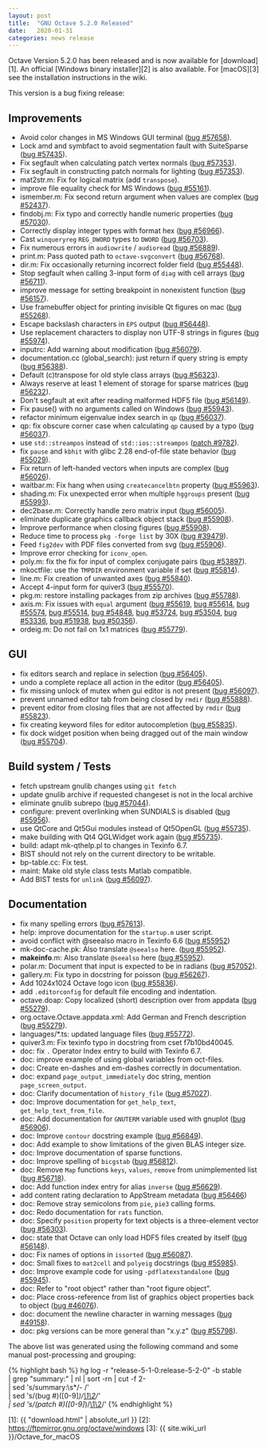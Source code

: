 ```yaml
---
layout: post
title:  "GNU Octave 5.2.0 Released"
date:   2020-01-31
categories: news release
---
```


Octave Version 5.2.0 has been released and is now available for [download][1].
An official [Windows binary installer][2] is also available.
For [macOS][3] see the installation instructions in the wiki.

This version is a bug fixing release:

## Improvements

- Avoid color changes in MS Windows GUI terminal
  ([bug #57658](https://savannah.gnu.org/bugs/?57658)).
- Lock amd and symbfact to avoid segmentation fault with SuiteSparse
  ([bug #57435](https://savannah.gnu.org/bugs/?57435)).
- Fix segfault when calculating patch vertex normals
  ([bug #57353](https://savannah.gnu.org/bugs/?57353)).
- Fix segfault in constructing patch normals for lighting
  ([bug #57353](https://savannah.gnu.org/bugs/?57353)).
- mat2str.m: Fix for logical matrix (add `transpose`).
- improve file equality check for MS Windows
  ([bug #55161](https://savannah.gnu.org/bugs/?55161)).
- ismember.m: Fix second return argument when values are complex
  ([bug #52437](https://savannah.gnu.org/bugs/?52437)).
- findobj.m: Fix typo and correctly handle numeric properties
  ([bug #57030](https://savannah.gnu.org/bugs/?57030)).
- Correctly display integer types with format hex
  ([bug #56966](https://savannah.gnu.org/bugs/?56966)).
- Cast `winqueryreg` `REG_DWORD` types to `DWORD`
  ([bug #56703](https://savannah.gnu.org/bugs/?56703)).
- Fix numerous errors in `audiowrite` / `audioread`
  ([bug #56889](https://savannah.gnu.org/bugs/?56889)).
- print.m: Pass quoted path to `octave-svgconvert`
  ([bug #56768](https://savannah.gnu.org/bugs/?56768)).
- dir.m: Fix occasionally returning incorrect folder field
  ([bug #55448](https://savannah.gnu.org/bugs/?55448)).
- Stop segfault when calling 3-input form of `diag` with cell arrays
  ([bug #56711](https://savannah.gnu.org/bugs/?56711)).
- improve message for setting breakpoint in nonexistent function
  ([bug #56157](https://savannah.gnu.org/bugs/?56157)).
- Use framebuffer object for printing invisible Qt figures on mac
  ([bug #55268](https://savannah.gnu.org/bugs/?55268)).
- Escape backslash characters in `EPS` output
  ([bug #56448](https://savannah.gnu.org/bugs/?56448)).
- Use replacement characters to display non UTF-8 strings in figures
  ([bug #55974](https://savannah.gnu.org/bugs/?55974)).
- inputrc: Add warning about modification
  ([bug #56079](https://savannah.gnu.org/bugs/?56079)).
- documentation.cc (global_search): just return if query string is empty
  ([bug #56388](https://savannah.gnu.org/bugs/?56388)).
- Default (c)transpose for old style class arrays
  ([bug #56323](https://savannah.gnu.org/bugs/?56323)).
- Always reserve at least 1 element of storage for sparse matrices
  ([bug #56232](https://savannah.gnu.org/bugs/?56232)).
- Don't segfault at exit after reading malformed HDF5 file
  ([bug #56149](https://savannah.gnu.org/bugs/?56149)).
- Fix pause() with no arguments called on Windows
  ([bug #55943](https://savannah.gnu.org/bugs/?55943)).
- refactor minimum eigenvalue index search in `qp`
  ([bug #56037](https://savannah.gnu.org/bugs/?56037)).
- qp: fix obscure corner case when calculating `qp` caused by a typo
  ([bug #56037](https://savannah.gnu.org/bugs/?56037)).
- use `std::streampos` instead of `std::ios::streampos`
  ([patch #9782](https://savannah.gnu.org/patch/?9782)).
- fix `pause` and `kbhit` with glibc 2.28 end-of-file state behavior
  ([bug #55029](https://savannah.gnu.org/bugs/?55029)).
- Fix return of left-handed vectors when inputs are complex
  ([bug #56026](https://savannah.gnu.org/bugs/?56026)).
- waitbar.m: Fix hang when using `createcancelbtn` property
  ([bug #55963](https://savannah.gnu.org/bugs/?55963)).
- shading.m: Fix unexpected error when multiple `hggroups` present
  ([bug #55993](https://savannah.gnu.org/bugs/?55993)).
- dec2base.m: Correctly handle zero matrix input
  ([bug #56005](https://savannah.gnu.org/bugs/?56005)).
- eliminate duplicate graphics callback object stack
  ([bug #55908](https://savannah.gnu.org/bugs/?55908)).
- Improve performance when closing figures
  ([bug #55908](https://savannah.gnu.org/bugs/?55908)).
- Reduce time to process `pkg -forge list` by 30X
  ([bug #39479](https://savannah.gnu.org/bugs/?39479)).
- Feed `fig2dev` with PDF files converted from svg
  ([bug #55906](https://savannah.gnu.org/bugs/?55906)).
- Improve error checking for `iconv_open`.
- poly.m: fix the fix for input of complex conjugate pairs
  ([bug #53897](https://savannah.gnu.org/bugs/?53897)).
- mkoctfile: use the `TMPDIR` environment variable if set
  ([bug #55814](https://savannah.gnu.org/bugs/?55814)).
- line.m: Fix creation of unwanted axes
  ([bug #55840](https://savannah.gnu.org/bugs/?55840)).
- Accept 4-input form for quiver3
  ([bug #55570](https://savannah.gnu.org/bugs/?55570)).
- pkg.m: restore installing packages from zip archives
  ([bug #55788](https://savannah.gnu.org/bugs/?55788)).
- axis.m: Fix issues with `equal` argument
  ([bug #55619](https://savannah.gnu.org/bugs/?55619),
  [bug #55614](https://savannah.gnu.org/bugs/?55614),
  [bug #55574](https://savannah.gnu.org/bugs/?55574),
  [bug #55514](https://savannah.gnu.org/bugs/?55514),
  [bug #54848](https://savannah.gnu.org/bugs/?54848),
  [bug #53724](https://savannah.gnu.org/bugs/?53724),
  [bug #53504](https://savannah.gnu.org/bugs/?53504),
  [bug #53336](https://savannah.gnu.org/bugs/?53336),
  [bug #51938](https://savannah.gnu.org/bugs/?51938),
  [bug #50356](https://savannah.gnu.org/bugs/?50356)).
- ordeig.m: Do not fail on 1x1 matrices
  ([bug #55779](https://savannah.gnu.org/bugs/?55779)).

## GUI

- fix editors search and replace in selection
  ([bug #56405](https://savannah.gnu.org/bugs/?56405)).
- undo a complete replace all action in the editor
  ([bug #56405](https://savannah.gnu.org/bugs/?56405)).
- fix missing unlock of mutex when gui editor is not present
  ([bug #56097](https://savannah.gnu.org/bugs/?56097)).
- prevent unnamed editor tab from being closed by `rmdir`
  ([bug #55888](https://savannah.gnu.org/bugs/?55888)).
- prevent editor from closing files that are not affected by `rmdir`
  ([bug #55823](https://savannah.gnu.org/bugs/?55823)).
- fix creating keyword files for editor autocompletion
  ([bug #55835](https://savannah.gnu.org/bugs/?55835)).
- fix dock widget position when being dragged out of the main window
  ([bug #55704](https://savannah.gnu.org/bugs/?55704)).

## Build system / Tests

- fetch upstream gnulib changes using `git fetch`
- update gnulib archive if requested changeset is not in the local archive
- eliminate gnulib subrepo
  ([bug #57044](https://savannah.gnu.org/bugs/?57044)).
- configure: prevent overlinking when SUNDIALS is disabled
  ([bug #55956](https://savannah.gnu.org/bugs/?55956)).
- use QtCore and Qt5Gui modules instead of Qt5OpenGL
  ([bug #55735](https://savannah.gnu.org/bugs/?55735)).
- make building with Qt4 QGLWidget work again
  ([bug #55735](https://savannah.gnu.org/bugs/?55735)).
- build: adapt mk-qthelp.pl to changes in Texinfo 6.7.
- BIST should not rely on the current directory to be writable.
- bp-table.cc: Fix test.
- maint: Make old style class tests Matlab compatible.
- Add BIST tests for `unlink`
  ([bug #56097](https://savannah.gnu.org/bugs/?56097)).

## Documentation

- fix many spelling errors
  ([bug #57613](https://savannah.gnu.org/bugs/?57613)).
- help: improve documentation for the `startup.m` user script.
- avoid conflict with @seealso macro in Texinfo 6.6
  ([bug #55952](https://savannah.gnu.org/bugs/?55952))
- mk-doc-cache.pk: Also translate `@seealso` here.
  ([bug #55952](https://savannah.gnu.org/bugs/?55952)).
- __makeinfo__.m: Also translate `@seealso` here
  ([bug #55952](https://savannah.gnu.org/bugs/?55952)).
- polar.m: Document that input is expected to be in radians
  ([bug #57052](https://savannah.gnu.org/bugs/?57052)).
- gallery.m: Fix typo in docstring for poisson
  ([bug #56267](https://savannah.gnu.org/bugs/?56267)).
- Add 1024x1024 Octave logo icon
  ([bug #55836](https://savannah.gnu.org/bugs/?55836)).
- add `.editorconfig` for default file encoding and indentation.
- octave.doap: Copy localized (short) description over from appdata
  ([bug #55279](https://savannah.gnu.org/bugs/?55279)).
- org.octave.Octave.appdata.xml: Add German and French description
  ([bug #55279](https://savannah.gnu.org/bugs/?55279)).
- languages/*.ts: updated language files
  ([bug #55772](https://savannah.gnu.org/bugs/?55772)).
- quiver3.m: Fix texinfo typo in docstring from cset f7b10bd40045.
- doc: fix `.` Operator Index entry to build with Texinfo 6.7.
- doc: improve example of using global variables from oct-files.
- doc: Create en-dashes and em-dashes correctly in documentation.
- doc: expand `page_output_immediately` doc string, mention `page_screen_output`.
- doc: Clarify documentation of `history_file`
  ([bug #57027](https://savannah.gnu.org/bugs/?57027)).
- doc: Improve documentation for `get_help_text`, `get_help_text_from_file`.
- doc: Add documentation for `GNUTERM` variable used with gnuplot
  ([bug #56906](https://savannah.gnu.org/bugs/?56906)).
- doc: Improve `contour` docstring example
  ([bug #56849](https://savannah.gnu.org/bugs/?56849)).
- doc: Add example to show limitations of the given BLAS integer size.
- doc: Improve documentation of sparse functions.
- doc: Improve spelling of `bicgstab`
  ([bug #56812](https://savannah.gnu.org/bugs/?56812)).
- doc: Remove `Map` functions `keys`, `values`, `remove` from unimplemented list
  ([bug #56718](https://savannah.gnu.org/bugs/?56718)).
- doc: Add function index entry for alias `inverse`
  ([bug #56629](https://savannah.gnu.org/bugs/?56629)).
- add content rating declaration to AppStream metadata
  ([bug #56466](https://savannah.gnu.org/bugs/?56466))
- doc: Remove stray semicolons from `pie`, `pie3` calling forms.
- doc: Redo documentation for `rats` function.
- doc: Specify `position` property for text objects is a three-element vector
  ([bug #56303](https://savannah.gnu.org/bugs/?56303)).
- doc: state that Octave can only load HDF5 files created by itself
  ([bug #56148](https://savannah.gnu.org/bugs/?56148)).
- doc: Fix names of options in `issorted`
  ([bug #56087](https://savannah.gnu.org/bugs/?56087)).
- doc: Small fixes to `mat2cell` and `polyeig` docstrings
  ([bug #55985](https://savannah.gnu.org/bugs/?55985)).
- doc: Improve example code for using `-pdflatexstandalone`
  ([bug #55945](https://savannah.gnu.org/bugs/?55945)).
- doc: Refer to "root object" rather than "root figure object".
- doc: Place cross-reference from list of graphics object properties back to object
  ([bug #46076](https://savannah.gnu.org/bugs/?46076)).
- doc: document the newline character in warning messages
  ([bug #49158](https://savannah.gnu.org/bugs/?49158)).
- doc: pkg versions can be more general than "x.y.z"
  ([bug #55798](https://savannah.gnu.org/bugs/?55798)).

The above list was generated using the following command and some manual
post-processing and grouping:

{% highlight bash %}
hg log -r "release-5-1-0:release-5-2-0" -b stable \
| grep "summary:" | nl | sort -rn | cut -f 2- \
| sed 's/summary:\s*/- /' \
| sed 's/\(bug #\)\([0-9]*\)/[\1\2](https:\/\/savannah.gnu.org\/bugs\/?\2)/' \
| sed 's/\(patch #\)\([0-9]*\)/[\1\2](https:\/\/savannah.gnu.org\/patch\/?\2)/'
{% endhighlight %}

 [1]: {{ "download.html" | absolute_url }}
 [2]: https://ftpmirror.gnu.org/octave/windows
 [3]: {{ site.wiki_url }}/Octave_for_macOS
